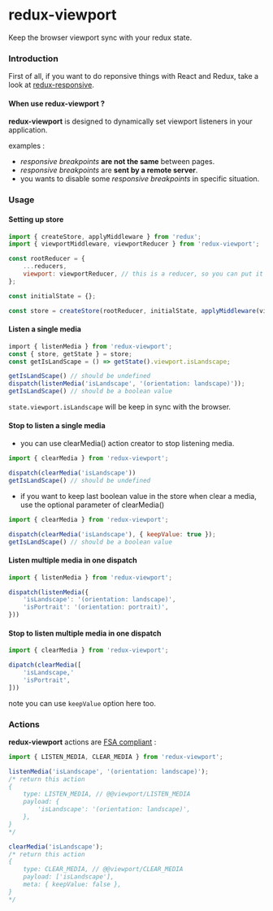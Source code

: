 redux-viewport
===================

Keep the browser viewport sync with your redux state.

### Introduction
First of all, if you want to do reponsive things with React and Redux, take a look at [redux-responsive](https://github.com/AlecAivazis/redux-responsive).

#### When use redux-viewport ?
__redux-viewport__ is designed to dynamically set viewport listeners in your application.

examples :
- _responsive breakpoints_ __are not the same__ between pages.
- _responsive breakpoints_ are __sent by a remote server__.
- you wants to disable some _responsive breakpoints_ in specific situation.

### Usage
#### Setting up store
```js
import { createStore, applyMiddleware } from 'redux';
import { viewportMiddleware, viewportReducer } from 'redux-viewport';

const rootReducer = {
    ...reducers,
    viewport: viewportReducer, // this is a reducer, so you can put it everywhere you want in the state
};

const initialState = {};

const store = createStore(rootReducer, initialState, applyMiddleware(viewportMiddleware));
```

#### Listen a single media
```js
import { listenMedia } from 'redux-viewport';
const { store, getState } = store;
const getIsLandScape = () => getState().viewport.isLandscape;

getIsLandScape() // should be undefined
dispatch(listenMedia('isLandscape', '(orientation: landscape)'));
getIsLandScape() // should be a boolean value
```
`state.viewport.isLandscape` will be keep in sync with the browser.


#### Stop to listen a single media
- you can use clearMedia() action creator to stop listening media.

```js
import { clearMedia } from 'redux-viewport';

dispatch(clearMedia('isLandscape'))
getIsLandScape() // should be undefined
```

- if you want to keep last boolean value in the store when clear a media, use the optional parameter of clearMedia()
```js
import { clearMedia } from 'redux-viewport';

dispatch(clearMedia('isLandscape'), { keepValue: true });
getIsLandScape() // should be a boolean value
```

#### Listen multiple media in one dispatch
```js
import { listenMedia } from 'redux-viewport';

dispatch(listenMedia({
    'isLandscape': '(orientation: landscape)',
    'isPortrait': '(orientation: portrait)',
}))
```
#### Stop to listen multiple media in one dispatch
```js
import { clearMedia } from 'redux-viewport';

dipatch(clearMedia([
    'isLandscape,'
    'isPortrait',
]))
```
note you can use `keepValue` option here too.

### Actions
__redux-viewport__ actions are [FSA compliant](https://github.com/acdlite/flux-standard-action) :
```js
import { LISTEN_MEDIA, CLEAR_MEDIA } from 'redux-viewport';

listenMedia('isLandscape', '(orientation: landscape)');
/* return this action
{
    type: LISTEN_MEDIA, // @@viewport/LISTEN_MEDIA
    payload: {
        'isLandscape': '(orientation: landscape)',
    },
}
*/

clearMedia('isLandscape');
/* return this action
{
    type: CLEAR_MEDIA, // @@viewport/CLEAR_MEDIA
    payload: ['isLandscape'],
    meta: { keepValue: false },
}
*/
```
